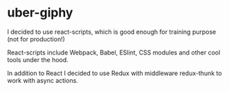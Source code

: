 # uber-giphy

I decided to use react-scripts, which is good enough for training purpose (not for production!)

React-scripts include Webpack, Babel, ESlint, CSS modules and other cool tools under the hood.

In addition to React I decided to use Redux with middleware redux-thunk to work with async actions.



